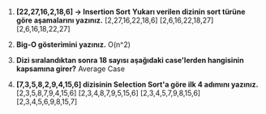 1. **[22,27,16,2,18,6] -> Insertion Sort**
**Yukarı verilen dizinin sort türüne göre aşamalarını yazınız.**
[2,27,16,22,18,6]
[2,6,16,22,18,27]
[2,6,16,18,22,27]

2. **Big-O gösterimini yazınız.**
O(n^2)

3. **Dizi sıralandıktan sonra 18 sayısı aşağıdaki case'lerden hangisinin kapsamına girer?**
Average Case


4. **[7,3,5,8,2,9,4,15,6] dizisinin Selection Sort'a göre ilk 4 adımını yazınız.**
[2,3,5,8,7,9,4,15,6]
[2,3,4,8,7,9,5,15,6]
[2,3,4,5,7,9,8,15,6]
[2,3,4,5,6,9,8,15,7]
